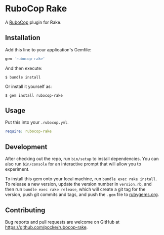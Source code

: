 # RuboCop Rake

A [RuboCop](https://github.com/rubocop-hq/rubocop) plugin for Rake.

## Installation

Add this line to your application's Gemfile:

```ruby
gem 'rubocop-rake'
```

And then execute:

    $ bundle install

Or install it yourself as:

    $ gem install rubocop-rake

## Usage

Put this into your `.rubocop.yml`.

```yaml
require: rubocop-rake
```

## Development

After checking out the repo, run `bin/setup` to install dependencies. You can also run `bin/console` for an interactive prompt that will allow you to experiment.

To install this gem onto your local machine, run `bundle exec rake install`. To release a new version, update the version number in `version.rb`, and then run `bundle exec rake release`, which will create a git tag for the version, push git commits and tags, and push the `.gem` file to [rubygems.org](https://rubygems.org).

## Contributing

Bug reports and pull requests are welcome on GitHub at https://github.com/pocke/rubocop-rake.

